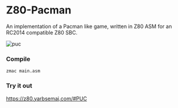 # Z80-Pacman
An implementation of a Pacman like game, written in Z80 ASM for an RC2014 compatible Z80 SBC. 

![puc](https://user-images.githubusercontent.com/17494632/215325466-7c9ccc4c-1d19-48f6-bfcc-83cbfd474161.png)

### Compile
`zmac main.asm`

### Try it out
https://z80.yarbsemaj.com/#PUC
